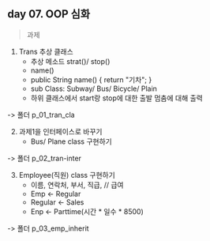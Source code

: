 ## day 07. OOP 심화
> 과제
1. Trans 추상 클래스
    - 추상 메소드 strat()/ stop()
    - name()
    - public String name() {
        return "기차";
    }
    - sub Class: Subway/ Bus/ Bicycle/ Plain
    - 하위 클래스에서 start랑 stop에 대한 출발 멈춤에 대해 출력

-> 폴더 p_01_tran_cla

2. 과제1을 인터페이스로 바꾸기
    - Bus/ Plane class 구현하기

-> 폴더 p_02_tran-inter

3. Employee(직원) class 구현하기
    - 이름, 연락처, 부서, 직급, // 급여
    - Emp <- Regular
    - Regular <- Sales
    - Enp <- Parttime(시간 * 일수 * 8500)

-> 폴더 p_03_emp_inherit